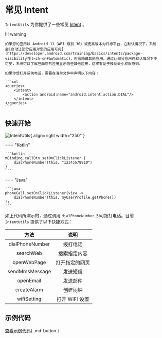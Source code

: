 # 常见 Intent

`IntentUtils` 为你提供了一些常见 [Intent](https://developer.android.com/guide/components/intents-common?hl=zh-cn) 。

!!! warning 
    
    如果您的应用以 Android 11（API 级别 30）或更高版本为目标平台，在默认情况下，系统会[自动让部分应用对您的应用可见](https://developer.android.com/training/basics/intents/package-visibility?hl=zh-cn#automatic)，但会隐藏其他应用。通过让部分应用在默认情况下不可见，系统可以了解应向您的应用显示哪些其他应用，这样有助于鼓励最小权限原则。

    如果你想打开系统电话，需要在清单文件中声明以下内容：

    ```xml
    <queries>
        <intent>
            <action android:name="android.intent.action.DIAL"/>
        </intent>
    </queries>
    ```

## 快速开始

![IntentUtils](../img/intent_utils.gif){ align=right width="250" } 

=== "Kotlin"

    ```kotlin
    mBinding.callBtn.setOnClickListener {
        dialPhoneNumber(this, "12345678910")
    }
    ```

=== "Java"

    ```java
    phoneCall.setOnClickListener(view -> 
        dialPhoneNumber(this, myUserProfile.getPhone())
    );
    ```

如上代码所演示的，通过调用 `dialPhoneNumber` 即可拨打电话。目前 `IntentUtils` 提供了以下快捷方式：

|      方法       |      说明      |
| :-------------: | :------------: |
| dialPhoneNumber |    拨打电话    |
|    searchWeb    |  搜索指定内容  |
|   openWebPage   | 打开指定的网页 |
| sendMmsMessage  |    发送短信    |
|    openEmail    |    发送邮件    |
|   createAlarm   |    创建闹钟    |
|   wifiSetting   | 打开 WIFI 设置 |

## 示例代码

[查看示例代码](https://github.com/SakurajimaMaii/Android-Vast-Extension/blob/develop/app/src/main/kotlin/com/ave/vastgui/app/activity/IntentActivity.kt){ .md-button }

